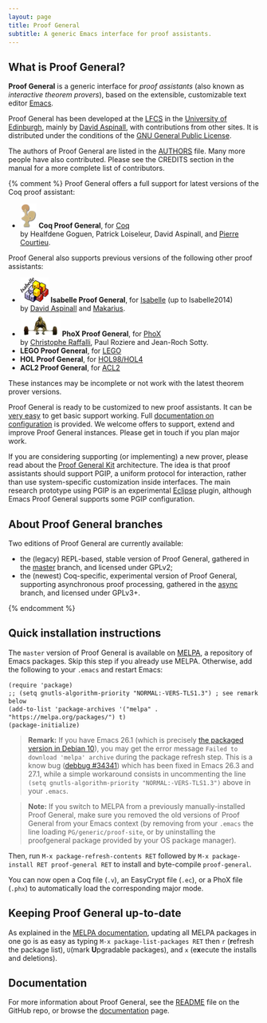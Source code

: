 ```yaml
---
layout: page
title: Proof General
subtitle: A generic Emacs interface for proof assistants.
---
```


## What is Proof General?

**Proof General** is a generic interface for *proof assistants* (also
known as *interactive theorem provers*), based on the extensible,
customizable text editor [Emacs](https://www.gnu.org/software/emacs/).

Proof General has been developed at the
[LFCS](http://wcms.inf.ed.ac.uk/lfcs/) in the
[University of Edinburgh](http://www.ed.ac.uk/), mainly by
[David Aspinall](http://homepages.inf.ed.ac.uk/da), with contributions
from other sites.  It is distributed under the conditions of the
[GNU General Public License](https://www.gnu.org/licenses/gpl-2.0.html).

The authors of Proof General are listed in the [AUTHORS](/AUTHORS) file.
Many more people have also contributed.  Please see the CREDITS
section in the manual for a more complete list of contributors.

{% comment %}
Proof General offers a full support for latest versions of the Coq proof assistant:

- [![Coq logo](img/coq.png)](https://coq.inria.fr/)
  **Coq Proof General**,
  for [Coq](https://coq.inria.fr/)  
  by Healfdene Goguen, Patrick Loiseleur, David Aspinall, and [Pierre Courtieu](http://cedric.cnam.fr/~courtiep/).

Proof General also supports previous versions of the following other proof assistants:

- [![Isabelle logo](img/isabelle.png)](http://www.cl.cam.ac.uk/research/hvg/Isabelle/)
  **Isabelle Proof General**,
  for [Isabelle](http://www.cl.cam.ac.uk/research/hvg/Isabelle/) (up to Isabelle2014)  
  by [David Aspinall](http://homepages.inf.ed.ac.uk/da) and [Makarius](http://sketis.net/).
- [![PhoX logo](img/phox.png)](http://www.lama.univ-savoie.fr/~RAFFALLI/phox.html)
  **PhoX Proof General**,
  for [PhoX](http://www.lama.univ-savoie.fr/~RAFFALLI/phox.html)  
  by [Christophe Raffalli](http://www.lama.univ-savoie.fr/~RAFFALLI), Paul Roziere and Jean-Roch Sotty.
- **LEGO Proof General**,
  for [LEGO](http://www.dcs.ed.ac.uk/home/lego)
- **HOL Proof General**,
  for [HOL98/HOL4](https://hol-theorem-prover.org/)
- **ACL2 Proof General**,
  for [ACL2](http://www.cs.utexas.edu/users/moore/acl2)

These instances may be incomplete or not work with the latest theorem
prover versions.

Proof General is ready to be customized to new proof assistants. It can
be [very easy](https://github.com/ProofGeneral/PG/blob/master/obsolete/demoisa/demoisa-easy.el)
to get basic support working. Full [documentation on
configuration](https://github.com/ProofGeneral/PG/releases/download/v4.4/PG-adapting.pdf)
is provided. We welcome offers to support, extend and improve Proof
General instances. Please get in touch if you plan major work.

If you are considering supporting (or implementing) a new prover, please
read about the [Proof General Kit](http://proofgeneral.inf.ed.ac.uk/kit) architecture.
The idea is that proof assistants should support PGIP, a uniform protocol for
interaction, rather than use system-specific customization inside
interfaces. The main research prototype using PGIP is an experimental
[Eclipse](http://www.eclipse.org) plugin, although Emacs Proof General
supports some PGIP configuration.

## About Proof General branches

Two editions of Proof General are currently available:

* the (legacy) REPL-based, stable version of Proof General,
  gathered in the
  [master](https://github.com/ProofGeneral/PG/tree/master) branch, and
  licensed under GPLv2;
* the (newest) Coq-specific, experimental version of Proof General,
  supporting asynchronous proof processing,
  gathered in the
  [async](https://github.com/ProofGeneral/PG/tree/async) branch, and
  licensed under GPLv3+.

{% endcomment %}

## Quick installation instructions

The `master` version of Proof General is available on
[MELPA](https://melpa.org/), a repository of Emacs packages.
Skip this step if you already use MELPA. Otherwise, add the following
to your `.emacs` and restart Emacs:

```elisp
(require 'package)
;; (setq gnutls-algorithm-priority "NORMAL:-VERS-TLS1.3") ; see remark below
(add-to-list 'package-archives '("melpa" . "https://melpa.org/packages/") t)
(package-initialize)
```

> **Remark:** If you have Emacs 26.1 (which is precisely
> [the packaged version in Debian 10](https://packages.debian.org/emacs)),
> you may get the error message `Failed to download 'melpa' archive`
> during the package refresh step. This is a know bug
> ([debbug #34341](https://debbugs.gnu.org/cgi/bugreport.cgi?bug=34341))
> which has been fixed in Emacs 26.3 and 27.1, while a simple workaround
> consists in uncommenting the line
> `(setq gnutls-algorithm-priority "NORMAL:-VERS-TLS1.3")` above in your
> `.emacs`.

> **Note:** If you switch to MELPA from a previously manually-installed
> Proof General, make sure you removed the old versions of Proof General
> from your Emacs context (by removing from your `.emacs` the line
> loading `PG/generic/proof-site`, or by uninstalling the proofgeneral
> package provided by your OS package manager).

Then, run `M-x package-refresh-contents RET` followed by
`M-x package-install RET proof-general RET` to install and
byte-compile `proof-general`.

You can now open a Coq file (`.v`), an EasyCrypt file (`.ec`), or a
PhoX file (`.phx`) to automatically load the corresponding major mode.

## Keeping Proof General up-to-date

As explained in the [MELPA documentation](https://melpa.org/#/getting-started), updating all MELPA packages in one go is as easy as typing
`M-x package-list-packages RET` then `r` (**r**efresh the package list), `U`(mark **U**pgradable packages), and `x` (e**x**ecute the installs and deletions).

## Documentation

For more information about Proof General, see the
[README](https://github.com/ProofGeneral/PG#readme) file on the GitHub
repo, or browse the
[documentation](https://proofgeneral.github.io/doc) page.
